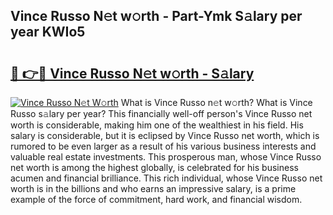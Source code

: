 ## Vince Russo N𝚎t w𝚘rth - Part-Ymk S𝚊lary per year KWIo5

# <h2><a href="http://gc57l2v.nevu.top/?p=Vince+Russo">🔗 👉🔴 Vince Russo N𝚎t w𝚘rth - S𝚊lary</a></h2>

[![Vince Russo N𝚎t W𝚘rth](https://i.imgur.com/Oavwk0R.jpeg)](http://gc57l2v.nevu.top/?p=Vince+Russo)
What is Vince Russo n𝚎t w𝚘rth? What is Vince Russo s𝚊lary per year?
This financially well-off person's Vince Russo net worth is considerable, making him one of the wealthiest in his field. His salary is considerable, but it is eclipsed by Vince Russo net worth, which is rumored to be even larger as a result of his various business interests and valuable real estate investments. This prosperous man, whose Vince Russo net worth is among the highest globally, is celebrated for his business acumen and financial brilliance. This rich individual, whose Vince Russo net worth is in the billions and who earns an impressive salary, is a prime example of the force of commitment, hard work, and financial wisdom.
